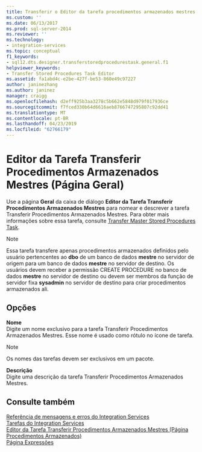 ```yaml
---
title: Transferir o Editor da tarefa procedimentos armazenados mestres (página geral) | Microsoft Docs
ms.custom: ''
ms.date: 06/13/2017
ms.prod: sql-server-2014
ms.reviewer: ''
ms.technology:
- integration-services
ms.topic: conceptual
f1_keywords:
- sql12.dts.designer.transferstoredprocedurestask.general.f1
helpviewer_keywords:
- Transfer Stored Procedures Task Editor
ms.assetid: fa1abd4c-e2be-427f-be53-860e49c97227
author: janinezhang
ms.author: janinez
manager: craigg
ms.openlocfilehash: d2eff925b3aa3278c5b662e5848d979f017936ce
ms.sourcegitcommit: f7fced330b64d6616aeb8766747295807c92dd41
ms.translationtype: MT
ms.contentlocale: pt-BR
ms.lasthandoff: 04/23/2019
ms.locfileid: "62766179"
---
```

# <a name="transfer-master-stored-procedures-task-editor-general-page"></a>Editor da Tarefa Transferir Procedimentos Armazenados Mestres (Página Geral)
  Use a página **Geral** da caixa de diálogo **Editor da Tarefa Transferir Procedimentos Armazenados Mestres** para nomear e descrever a tarefa Transferir Procedimentos Armazenados Mestres. Para obter mais informações sobre essa tarefa, consulte [Transfer Master Stored Procedures Task](control-flow/transfer-master-stored-procedures-task.md).  
  
> [!NOTE]  
>  Essa tarefa transfere apenas procedimentos armazenados definidos pelo usuário pertencentes ao **dbo** de um banco de dados **mestre** no servidor de origem para um banco de dados **mestre** no servidor de destino. Os usuários devem receber a permissão CREATE PROCEDURE no banco de dados **mestre** no servidor de destino ou devem ser membros da função de servidor fixa **sysadmin** no servidor de destino para criar procedimentos armazenados ali.  
  
## <a name="options"></a>Opções  
 **Nome**  
 Digite um nome exclusivo para a tarefa Transferir Procedimentos Armazenados Mestres. Esse nome é usado como rótulo no ícone de tarefa.  
  
> [!NOTE]  
>  Os nomes das tarefas devem ser exclusivos em um pacote.  
  
 **Descrição**  
 Digite uma descrição da tarefa Transferir Procedimentos Armazenados Mestres.  
  
## <a name="see-also"></a>Consulte também  
 [Referência de mensagens e erros do Integration Services](../../2014/integration-services/integration-services-error-and-message-reference.md)   
 [Tarefas do Integration Services](control-flow/integration-services-tasks.md)   
 [Editor da Tarefa Transferir Procedimentos Armazenados Mestres &#40;Página Procedimentos Armazenados&#41;](../../2014/integration-services/transfer-master-stored-procedures-task-editor-stored-procedures-page.md)   
 [Página Expressões](expressions/expressions-page.md)  
  
  
